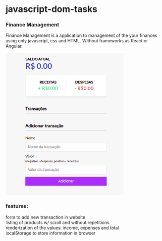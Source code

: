 # javascript-dom-tasks  


### Finance Management  

Finance Management is a application to management of the your finances using only javascript, css and HTML. Without frameworks as React or Angular.  

<img src="controle-de-despesas/assets/image-main.png" alt="image-main.png">


### features:  

form to add new transaction in website  
listing of products w/ scroll and without repetitions    
renderization of the values: income, expenses and total    
localStorage to store information in browser  

